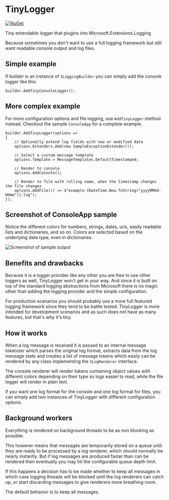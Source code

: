 # TinyLogger

[![NuGet](https://img.shields.io/nuget/v/TinyLogger.svg?maxAge=259200)](https://www.nuget.org/packages/TinyLogger/)

Tiny extendable logger that plugins into Microsoft.Extensions.Logging

Because sometimes you don't want to use a full logging framework but still want readable console output
and log files.

## Simple example

If builder is an instance of `ILoggingBuilder` you can simply add the console logger like this:

```
builder.AddTinyConsoleLogger();
```

## More complex example

For more configuration options and file logging, use `AddTinyLogger` method instead. Checkout the sample
`ConsoleApp` for a complete example.

```
builder.AddTinyLogger(options =>
{
	// Optionally extend log fields with new or modified data
	options.Extenders.Add(new SampleExceptionExtender());

	// Select a custom message template
	options.Template = MessageTemplates.DefaultTimestamped;

	// Render to console
	options.AddConsole();

	// Render to file with rolling name, when the timestamp changes the file changes
	options.AddFile(() => $"example-{DateTime.Now.ToString("yyyyMMdd-HHmm")}.log");
});
```

## Screenshot of ConsoleApp sample

Notice the different colors for numbers, strings, dates, uris, easily readable lists and dictionaries,
and so on. Colors are selected based on the underlying data type, even in dictionaries.

![Screenshot of sample output](https://blob.steamcore.se/tinylogger/tinylogger-screenshot-20191210.png "Screenshot of sample output")

## Benefits and drawbacks

Because it is a logger provider like any other you are free to use other loggers as well, TinyLogger won't
get in your way. And since it is built on top of the standard logging abstractions from Microsoft there is
no magic other than adding the logging provider and the simple configuration.

For production scenarios you should probably use a more full featured logging framework since they tend to
be battle tested. TinyLogger is more intended for development scenarios and as such does not have as many
features, but that's why it's tiny.

## How it works

When a log message is received it is passed to an internal message tokenizer which parses the original
log format, extracts data from the log message state and creates a list of message tokens which easily
can be rendered by any class implementing the `ILogRenderer` interface.

The console renderer will render tokens containing object values with different colors depending on their
type so logs easier to read, while the file logger will render in plain text.

If you want one log format for the console and one log format for files, you can simply add two instances
of TinyLogger with different configuration options.

## Background workers

Everything is rendered on background threads to be as non blocking as possible.

This however means that messages are temporarily stored on a queue until they are ready to be processed
by a log renderer, which should normally be nearly instantly. But if log messages are produced faster than
can be rendered then eventually you may hit the configurable queue depth limit.

If this happens a decision has to be made whether to keep all messages in which case logging threads will
be blocked until the log renderers can catch up, or start discarding messages to give renderers more
breathing room.

The default behavior is to keep all messages.
